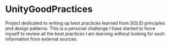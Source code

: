 # UnityGoodPractices
Project dedicated to writing up best practices learned from SOLID principles and design patterns. This is a personal challenge I have started to force myself to review all the best practices I am learning without looking for such information from external sources.
